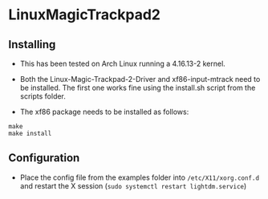 # LinuxMagicTrackpad2

## Installing

- This has been tested on Arch Linux running a 4.16.13-2 kernel.

- Both the Linux-Magic-Trackpad-2-Driver and xf86-input-mtrack need to be installed. The first one works fine using the install.sh script from the scripts folder.

- The xf86 package needs to be installed as follows:

``` ./configure --prefix=/usr
make
make install
```

## Configuration

- Place the config file from the examples folder into ```/etc/X11/xorg.conf.d``` and restart the X session (```sudo systemctl restart lightdm.service```)
